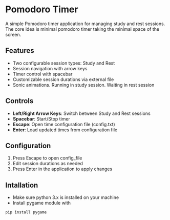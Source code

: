 # Pomodoro Timer

A simple Pomodoro timer application for managing study and rest sessions.
The core idea is minimal pomodoro timer taking the minimal space of the screen.

## Features

- Two configurable session types: Study and Rest
- Session navigation with arrow keys 
- Timer control with spacebar
- Customizable session durations via external file
- Sonic animations. Running in study session. Waiting in rest session

## Controls

- **Left/Right Arrow Keys**: Switch between Study and Rest sessions
- **Spacebar**: Start/Stop timer
- **Escape**: Open time configuration file (config.txt)
- **Enter**: Load updated times from configuration file

## Configuration

1. Press Escape to open config_file
2. Edit session durations as needed  
3. Press Enter in the application to apply changes

## Intallation

- Make sure python 3.x is installed on your machine
- Install pygame module with
```bash
pip install pygame